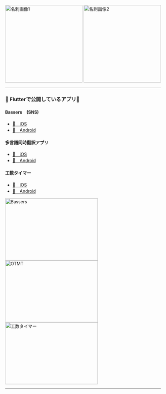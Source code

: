 

<!--
**hayanno0/hayanno0** is a ✨ _special_ ✨ repository because its `README.md` (this file) appears on your GitHub profile.

Here are some ideas to get you started:

- 🔭 I’m currently working on ...
- 🌱 I’m currently learning ...
- 👯 I’m looking to collaborate on ...
- 🤔 I’m looking for help with ...
- 💬 Ask me about ...
- 📫 How to reach me: ...
- 😄 Pronouns: ...
- ⚡ Fun fact: ...
-->
<img src="https://github.com/owl-dvl/owl-dvl/assets/44658323/e71a97b6-e832-4f9a-8cc2-f4c4ed7b61ab" alt="名刺画像1" width="250">
<img src="https://github.com/owl-dvl/owl-dvl/assets/44658323/8c12ee98-63d5-4b75-b270-9c9ca4c1c565" alt="名刺画像2" width="250">



---
### 🚀 Flutterで公開しているアプリ🚀

#### Bassers　(SNS)
* [🍎　iOS](https://apps.apple.com/jp/app/bassers-%E3%83%96%E3%83%A9%E3%83%83%E3%82%AF%E3%83%90%E3%82%B9%E3%81%AE%E9%87%A3%E6%9E%9C%E3%82%92%E5%85%B1%E6%9C%89/id1644863738)
* [🤖　Android](https://play.google.com/store/apps/details?id=com.hayanno.bassers)

#### 多言語同時翻訳アプリ
* [🍎　iOS](https://apps.apple.com/jp/app/%E3%82%B7%E3%83%B3%E3%83%97%E3%83%AB%E7%BF%BB%E8%A8%B3%E3%82%A2%E3%83%97%E3%83%AA-%E3%81%99%E3%81%90%E3%81%AB%E5%A4%9A%E8%A8%80%E8%AA%9E%E5%90%8C%E6%99%82%E7%BF%BB%E8%A8%B3%E3%81%A7%E3%81%8D%E3%82%8B%E7%BF%BB%E8%A8%B3%E3%82%A2%E3%83%97%E3%83%AA/id1601032962?platform=iphone)
* [🤖　Android](https://play.google.com/store/apps/details?id=com.hayanno.otmt)

#### 工数タイマー
* [🍎　iOS](https://apps.apple.com/jp/app/%E5%B7%A5%E6%95%B0%E3%82%BF%E3%82%A4%E3%83%9E%E3%83%BC/id1581248328)
* [🤖　Android](https://play.google.com/store/apps/details?id=com.hayanno.workTimer)

<img src="https://github.com/hayanno0/hayanno0/assets/44658323/526767da-464c-4783-af7e-0569ba70696f" alt="Bassers" style="width:300px;height:200px;">
<img src="https://github.com/hayanno0/hayanno0/assets/44658323/3baf7229-85ee-4a00-8055-d947b1950136" alt="OTMT" style="width:300px;height:200px;">
<img src="https://github.com/hayanno0/hayanno0/assets/44658323/d3339e35-56e6-4c54-9871-a0abd4c938ef" alt="工数タイマー" style="width:300px;height:200px;">


---

